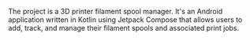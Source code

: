 The project is a 3D printer filament spool manager. It's an Android application written in Kotlin using Jetpack Compose that allows users to add, track, and manage their filament spools and associated print jobs.